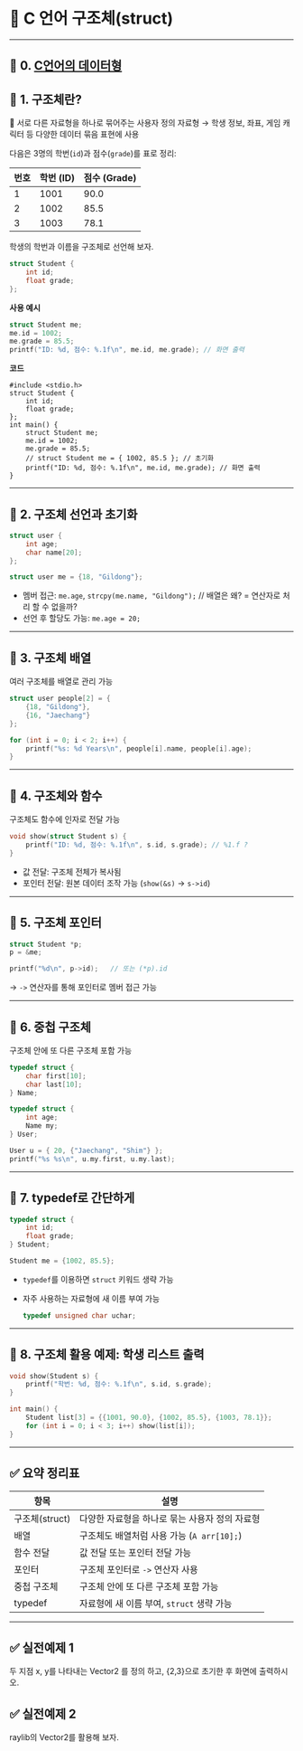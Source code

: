 # 📘 C 언어 구조체(struct)

---
## 📌 0. [C언어의 데이터형](./datatypeinc.md)

## 🌟 1. 구조체란?

📌 서로 다른 자료형을 하나로 묶어주는 사용자 정의 자료형
→ 학생 정보, 좌표, 게임 캐릭터 등 다양한 데이터 묶음 표현에 사용

다음은 3명의 학번(`id`)과 점수(`grade`)를 표로 정리:

| 번호 | 학번 (ID) | 점수 (Grade) |
| -- | ------- | ---------- |
| 1  | 1001    | 90.0       |
| 2  | 1002    | 85.5       |
| 3  | 1003    | 78.1       |



학생의 학번과 이름을 구조체로 선언해 보자.
```c
struct Student {
    int id;
    float grade;
};
```

**사용 예시**

```c
struct Student me;
me.id = 1002;
me.grade = 85.5; 
printf("ID: %d, 점수: %.1f\n", me.id, me.grade); // 화면 출력
```

**코드**
```
#include <stdio.h>
struct Student {
    int id;
    float grade;
};
int main() {
    struct Student me;
    me.id = 1002;
    me.grade = 85.5; 
    // struct Student me = { 1002, 85.5 }; // 초기화
    printf("ID: %d, 점수: %.1f\n", me.id, me.grade); // 화면 출력
}
```
---

## 🔹 2. 구조체 선언과 초기화

```c
struct user {
    int age;
    char name[20];
};

struct user me = {18, "Gildong"};
```

* 멤버 접근: `me.age`, `strcpy(me.name, "Gildong");`  // 배열은 왜? = 연산자로 처리 할 수 없을까?
* 선언 후 할당도 가능: `me.age = 20;`

---

## 🔹 3. 구조체 배열

여러 구조체를 배열로 관리 가능

```c
struct user people[2] = {
    {18, "Gildong"},
    {16, "Jaechang"}
};

for (int i = 0; i < 2; i++) {
    printf("%s: %d Years\n", people[i].name, people[i].age);
}
```

---

## 🔹 4. 구조체와 함수

구조체도 함수에 인자로 전달 가능

```c
void show(struct Student s) {
    printf("ID: %d, 점수: %.1f\n", s.id, s.grade); // %1.f ?
}
```

* 값 전달: 구조체 전체가 복사됨
* 포인터 전달: 원본 데이터 조작 가능 (`show(&s)` → `s->id`)

---

## 🔹 5. 구조체 포인터

```c
struct Student *p;
p = &me;

printf("%d\n", p->id);   // 또는 (*p).id
```

→ `->` 연산자를 통해 포인터로 멤버 접근 가능

---

## 🔹 6. 중첩 구조체

구조체 안에 또 다른 구조체 포함 가능

```c
typedef struct {
    char first[10];
    char last[10];
} Name;

typedef struct {
    int age;
    Name my;
} User;

User u = { 20, {"Jaechang", "Shim"} };
printf("%s %s\n", u.my.first, u.my.last);
```

---

## 🔹 7. typedef로 간단하게

```c
typedef struct {
    int id;
    float grade;
} Student;

Student me = {1002, 85.5};
```

* `typedef`를 이용하면 `struct` 키워드 생략 가능
* 자주 사용하는 자료형에 새 이름 부여 가능

  ```c
  typedef unsigned char uchar;
  ```

---

## 🔹 8. 구조체 활용 예제: 학생 리스트 출력

```c
void show(Student s) {
    printf("학번: %d, 점수: %.1f\n", s.id, s.grade);
}

int main() {
    Student list[3] = {{1001, 90.0}, {1002, 85.5}, {1003, 78.1}};
    for (int i = 0; i < 3; i++) show(list[i]);
}
```
---

## ✅ 요약 정리표

| 항목          | 설명                             |
| ----------- | ------------------------------ |
| 구조체(struct) | 다양한 자료형을 하나로 묶는 사용자 정의 자료형     |
| 배열          | 구조체도 배열처럼 사용 가능 (`A arr[10];`) |
| 함수 전달       | 값 전달 또는 포인터 전달 가능              |
| 포인터         | 구조체 포인터로 `->` 연산자 사용           |
| 중첩 구조체      | 구조체 안에 또 다른 구조체 포함 가능          |
| typedef     | 자료형에 새 이름 부여, `struct` 생략 가능   |

---

## ✅ 실전예제 1
두 지점 x, y를 나타내는 Vector2 를 정의 하고, {2,3}으로 초기한 후 화면에 출력하시오.

## ✅ 실전예제 2
raylib의 Vector2를 활용해 보자.

